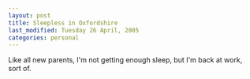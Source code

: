 ```yaml
---
layout: post
title: Sleepless in Oxfordshire
last_modified: Tuesday 26 April, 2005
categories: personal
---
```


Like all new parents, I'm not getting enough sleep, but I'm back at work, sort of. 
